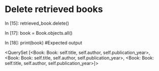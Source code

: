# Delete retrieved books

In [15]: retrieved_book.delete()

In [17]: book = Book.objects.all()

In [18]: print(book)
#Expected output

<QuerySet [<Book: Book: self.title, self.author, self.publication_year>, <Book: Book: self.title, self.author, self.publication_year>, <Book: Book: self.title, self.author, self.publication_year>]>
